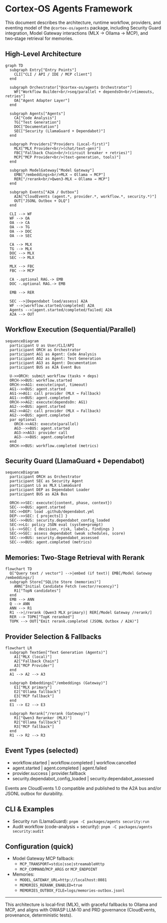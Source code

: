 # Cortex‑OS Agents Framework

This document describes the architecture, runtime workflow, providers, and eventing model of the `@cortex-os/agents` package, including Security Guard integration, Model Gateway interactions (MLX → Ollama → MCP), and two‑stage retrieval for memories.

## High‑Level Architecture

```mermaid
graph TD
  subgraph Entry["Entry Points"]
    CLI["CLI / API / IDE / MCP client"]
  end

  subgraph Orchestrator["@cortex-os/agents Orchestrator"]
    WF["Workflow Builder<br/>seq/parallel + dependsOn<br/>timeouts, retries"]
    OA["Agent Adapter Layer"]
  end

  subgraph Agents["Agents"]
    CA["Code Analysis"]
    TG["Test Generation"]
    DOC["Documentation"]
    SEC["Security (LlamaGuard + Dependabot)"]
  end

  subgraph Providers["Providers (Local-first)"]
    MLX["MLX Provider<br/>(chat/text-gen)"]
    FBC["Fallback Chain<br/>(circuit breaker + retries)"]
    MCP["MCP Provider<br/>(text-generation, tools)"]
  end

  subgraph ModelGateway["Model Gateway"]
    EMB["/embeddings<br/>MLX → Ollama → MCP"]
    RER["/rerank<br/>Qwen3-MLX → Ollama → MCP"]
  end

  subgraph Events["A2A / Outbox"]
    A2A["CloudEvents (agent.*, provider.*, workflow.*, security.*)"]
    OUT["JSONL Outbox + DLQ"]
  end

  CLI --> WF
  WF --> OA
  OA --> CA
  OA --> TG
  OA --> DOC
  OA --> SEC

  CA --> MLX
  TG --> MLX
  DOC --> MLX
  SEC --> MLX

  MLX --> FBC
  FBC --> MCP

  CA -.optional RAG.-> EMB
  DOC -.optional RAG.-> EMB

  EMB --> RER

  SEC -->|Dependabot load/assess| A2A
  WF -->|workflow.started/completed| A2A
  Agents -->|agent.started/completed/failed| A2A
  A2A --> OUT
```

## Workflow Execution (Sequential/Parallel)

```mermaid
sequenceDiagram
  participant U as User/CLI/API
  participant ORCH as Orchestrator
  participant AG1 as Agent: Code Analysis
  participant AG2 as Agent: Test Generation
  participant AG3 as Agent: Documentation
  participant BUS as A2A Event Bus

  U->>ORCH: submit workflow (tasks + deps)
  ORCH->>BUS: workflow.started
  ORCH->>AG1: execute(input, timeout)
  AG1-->>BUS: agent.started
  AG1->>AG1: call provider (MLX → Fallback)
  AG1-->>BUS: agent.completed
  ORCH->>AG2: execute(dependsOn: AG1)
  AG2-->>BUS: agent.started
  AG2->>AG2: call provider (MLX → Fallback)
  AG2-->>BUS: agent.completed
  par optional
    ORCH->>AG3: execute(parallel)
    AG3-->>BUS: agent.started
    AG3->>AG3: provider call
    AG3-->>BUS: agent.completed
  end
  ORCH->>BUS: workflow.completed (metrics)
```

## Security Guard (LlamaGuard + Dependabot)

```mermaid
sequenceDiagram
  participant ORCH as Orchestrator
  participant SEC as Security Agent
  participant LG as MLX LlamaGuard
  participant DEP as Dependabot Loader
  participant BUS as A2A Bus

  ORCH->>SEC: execute({content, phase, context})
  SEC-->>BUS: agent.started
  SEC->>DEP: load .github/dependabot.yml
  DEP-->>SEC: { projects[] }
  SEC-->>BUS: security.dependabot_config_loaded
  SEC->>LG: policy JSON eval (system+prompt)
  LG-->>SEC: { decision, risk, labels, findings }
  SEC->>SEC: assess dependabot (weak schedules, score)
  SEC-->>BUS: security.dependabot_assessed
  SEC-->>BUS: agent.completed (metrics)
```

## Memories: Two‑Stage Retrieval with Rerank

```mermaid
flowchart TD
  Q["Query text / vector"] -->|embed (if text)| EMB[/Model Gateway /embeddings/]
  subgraph Store["SQLite Store (memories)"]
    ANN["Initial Candidate Fetch (vector/recency)"]
    R1["TopN candidates"]
  end
  EMB --> ANN
  Q --> ANN
  ANN --> R1
  R1 -->|/rerank (Qwen3 MLX primary)| RER[/Model Gateway /rerank/]
  RER --> TOPK["TopK reranked"]
  TOPK --> OUT["Emit rerank.completed (JSONL Outbox / A2A)"]
```

## Provider Selection & Fallbacks

```mermaid
flowchart LR
  subgraph TextGen["Text Generation (Agents)"]
    A1["MLX (local)"]
    A2["Fallback Chain"]
    A3["MCP Provider"]
  end
  A1 --> A2 --> A3

  subgraph Embeddings["/embeddings (Gateway)"]
    E1["MLX primary"]
    E2["Ollama fallback"]
    E3["MCP fallback"]
  end
  E1 --> E2 --> E3

  subgraph Rerank["/rerank (Gateway)"]
    R1["Qwen3 Reranker (MLX)"]
    R2["Ollama fallback"]
    R3["MCP fallback"]
  end
  R1 --> R2 --> R3
```

## Event Types (selected)

- workflow.started | workflow.completed | workflow.cancelled
- agent.started | agent.completed | agent.failed
- provider.success | provider.fallback
- security.dependabot_config_loaded | security.dependabot_assessed

Events are CloudEvents 1.0 compatible and published to the A2A bus and/or JSONL outbox for durability.

## CLI & Examples

- Security run (LlamaGuard): `pnpm -C packages/agents security:run`
- Audit workflow (code-analysis + security): `pnpm -C packages/agents security:audit`

## Configuration (quick)

- Model Gateway MCP fallback:
  - `MCP_TRANSPORT=stdio|sse|streamableHttp`
  - `MCP_COMMAND`/`MCP_ARGS` or `MCP_ENDPOINT`
- Memories:
  - `MODEL_GATEWAY_URL=http://localhost:8081`
  - `MEMORIES_RERANK_ENABLED=true`
  - `MEMORIES_OUTBOX_FILE=logs/memories-outbox.jsonl`

---

This architecture is local‑first (MLX), with graceful fallbacks to Ollama and MCP, and aligns with OWASP LLM‑10 and PRD governance (CloudEvents, provenance, deterministic tests).
